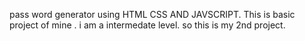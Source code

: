 pass word generator using HTML CSS AND JAVSCRIPT.
This is basic project of mine . i am a intermedate level. so this is my 2nd project.
